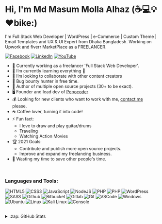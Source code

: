 # Hi, I'm Md Masum Molla Alhaz (:coffee::computer::bulb::heart:bike:)

I'm Full Stack Web Developer | WordPress | e-Commerce | Custom Theme | Email Templates and UX & UI Expert from Dhaka
Bangladesh. Working on Upwork and fiverr MarketPlace as a FREELANCER.


[![Facebook](https://img.shields.io/badge/Facebook-%231877F2.svg?&style=flat-square&logo=facebook&logoColor=white)](https://www.facebook.com/masummollaalhaz)
[![LinkedIn](https://img.shields.io/badge/LinkedIn-%230077B5.svg?&style=flat-square&logo=linkedin&logoColor=white)](https://www.linkedin.com/in/mdmasummollaalhaz/)
[![YouTube](https://img.shields.io/badge/YouTube-%23FF0000.svg?&style=flat-square&logo=youtube&logoColor=white)](https://www.youtube.com/channel/UCiXzEGg7cwFUZhrOdu86TdQ)


- 💪 Currently working as a freelancer 'Full Stack Web Developer'.
- 🌱 I’m currently learning everything 🤣
- 👯 I’m looking to collaborate with other content creators
- 🔏 Bug bounty hunter in free time.
- 💝 Author of multiple open source projects (30+ to be exact).
- 🖥️ Founder and lead dev of [Pepocoder](https://pepocoder.com)
- 💰 Looking for new clients who want to work with me, [contact me](mailto:masummolla.cse@gmail.com) please.
- ☕ Coffee lover, turning it into code!
- ⚡ Fun fact:
  - I love to draw and play guitar/drums
  - Traveling
  - Watching Action Movies
- 🏆 2021 Goals:
  - Contribute and publish more open source projects.
  - Improve and expand my freelancing business.
- 🎯 Wasting my time to save other people's time.


<br />

### Languages and Tools:

![HTML5](https://img.icons8.com/color/30/html-5.png)
![CSS3](https://img.icons8.com/color/30/css3.png)
![JavaScript](https://img.icons8.com/color/30/javascript.png)
![NodeJS](https://img.icons8.com/color/30/nodejs.png)
![PHP](https://img.icons8.com/color/30/php.png)
![PHP](https://img.icons8.com/color/30/mysql.png)
![WordPress](https://img.icons8.com/color/30/wordpress.png)
![SASS](https://img.icons8.com/color/30/sass.png)
![Github](https://img.icons8.com/material-outlined/30/github.png)
![Bitbucket](https://img.icons8.com/color/30/bitbucket.png)
![Gitlab](https://img.icons8.com/color/30/gitlab.png)
![Git](https://img.icons8.com/color/30/git.png)
![VSCode](https://img.icons8.com/color/30/visual-studio-code-2019.png)
![Windows](https://img.icons8.com/color/30/windows-10.png)
![Ubuntu](https://img.icons8.com/color/30/ubuntu--v1.png)
![Linux](https://img.icons8.com/color/30/linux.png)
![Kali Linux](https://img.icons8.com/color/30/kali-linux.png)
![Console](https://img.icons8.com/color/30/console.png)
<br />
<br />

<details>
  <summary>:zap: GitHub Stats</summary>

  <img align="left" alt="mdmasummollaalhaz's GitHub Stats" src="https://github-readme-stats.codestackr.vercel.app/api?username=mdmasummollaalhaz&show_icons=true&hide_border=true" />

</details>
